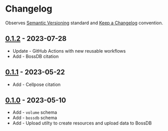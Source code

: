 # Changelog

Observes [Semantic Versioning](https://semver.org/spec/v2.0.0.html) standard and
[Keep a Changelog](https://keepachangelog.com/en/1.0.0/) convention.

## [0.1.2] - 2023-07-28

+ Update - GitHub Actions with new reusable workflows
+ Add - BossDB citation

## [0.1.1] - 2023-05-22

+ Add - Cellpose citation

## [0.1.0] - 2023-05-10

+ Add - `volume` schema
+ Add - `bossdb` schema
+ Add - Upload utilty to create resources and upload data to BossDB

[0.1.2]: https://github.com/datajoint/element-zstack/releases/tag/0.1.2
[0.1.1]: https://github.com/datajoint/element-zstack/releases/tag/0.1.1
[0.1.0]: https://github.com/datajoint/element-zstack/releases/tag/0.1.0
